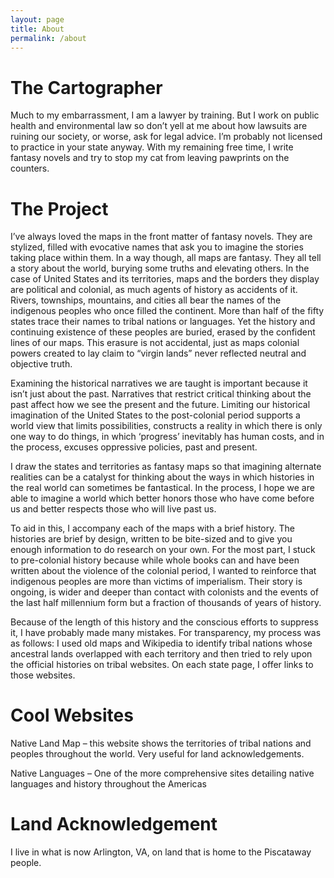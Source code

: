```yaml
---
layout: page
title: About
permalink: /about
---
```


# The Cartographer

Much to my embarrassment, I am a lawyer by training. But I work on public health and environmental law so don’t yell at me about how lawsuits are ruining our society, or worse, ask for legal advice. I’m probably not licensed to practice in your state anyway. With my remaining free time, I write fantasy novels and try to stop my cat from leaving pawprints on the counters. 

# The Project

I’ve always loved the maps in the front matter of fantasy novels. They are stylized, filled with evocative names that ask you to imagine the stories taking place within them. In a way though, all maps are fantasy. They all tell a story about the world, burying some truths and elevating others. In the case of United States and its territories, maps and the borders they display are political and colonial, as much agents of history as accidents of it. Rivers, townships, mountains, and cities all bear the names of the indigenous peoples who once filled the continent. More than half of the fifty states trace their names to tribal nations or languages. Yet the history and continuing existence of these peoples are buried, erased by the confident lines of our maps. This erasure is not accidental, just as maps colonial powers created to lay claim to “virgin lands” never reflected neutral and objective truth.

Examining the historical narratives we are taught is important because it isn’t just about the past. Narratives that restrict critical thinking about the past affect how we see the present and the future. Limiting our historical imagination of the United States to the post-colonial period supports a world view that limits possibilities, constructs a reality in which there is only one way to do things, in which ‘progress’ inevitably has human costs, and in the process, excuses oppressive policies, past and present.

I draw the states and territories as fantasy maps so that imagining alternate realities can be a catalyst for thinking about the ways in which histories in the real world can sometimes be fantastical. In the process, I hope we are able to imagine a world which better honors those who have come before us and better respects those who will live past us.

To aid in this, I accompany each of the maps with a brief history. The histories are brief by design, written to be bite-sized and to give you enough information to do research on your own. For the most part, I stuck to pre-colonial history because while whole books can and have been written about the violence of the colonial period, I wanted to reinforce that indigenous peoples are more than victims of imperialism. Their story is ongoing, is wider and deeper than contact with colonists and the events of the last half millennium form but a fraction of thousands of years of history.

Because of the length of this history and the conscious efforts to suppress it, I have probably made many mistakes. For transparency, my process was as follows: I used old maps and Wikipedia to identify tribal nations whose ancestral lands overlapped with each territory and then tried to rely upon the official histories on tribal websites. On each state page, I offer links to those websites.

# Cool Websites

Native Land Map – this website shows the territories of tribal nations and peoples throughout the world. Very useful for land acknowledgements.

Native Languages – One of the more comprehensive sites detailing native languages and history throughout the Americas 

# Land Acknowledgement 

I live in what is now Arlington, VA, on land that is home to the Piscataway people. 

